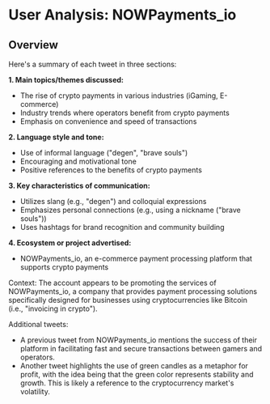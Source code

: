 # User Analysis: NOWPayments_io

## Overview

Here's a summary of each tweet in three sections:

**1. Main topics/themes discussed:**
- The rise of crypto payments in various industries (iGaming, E-commerce)
- Industry trends where operators benefit from crypto payments
- Emphasis on convenience and speed of transactions

**2. Language style and tone:**
- Use of informal language ("degen", "brave souls")
- Encouraging and motivational tone
- Positive references to the benefits of crypto payments

**3. Key characteristics of communication:**
- Utilizes slang (e.g., "degen") and colloquial expressions
- Emphasizes personal connections (e.g., using a nickname ("brave souls"))
- Uses hashtags for brand recognition and community building

**4. Ecosystem or project advertised:**
- NOWPayments_io, an e-commerce payment processing platform that supports crypto payments

Context: The account appears to be promoting the services of NOWPayments_io, a company that provides payment processing solutions specifically designed for businesses using cryptocurrencies like Bitcoin (i.e., "invoicing in crypto").

Additional tweets:
- A previous tweet from NOWPayments_io mentions the success of their platform in facilitating fast and secure transactions between gamers and operators.
- Another tweet highlights the use of green candles as a metaphor for profit, with the idea being that the green color represents stability and growth. This is likely a reference to the cryptocurrency market's volatility.
